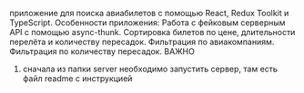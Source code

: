 приложение для поиска авиабилетов с помощью React, Redux Toolkit и TypeScript.
Особенности приложения:
Работа с фейковым серверным API с помощью async-thunk.
Сортировка билетов по цене, длительности перелёта и количеству пересадок.
Фильтрация по авиакомпаниям.
Фильтрация по количеству пересадок.
ВАЖНО
1) сначала из папки server необходимо запустить сервер, там есть файл readme c инструкцией
